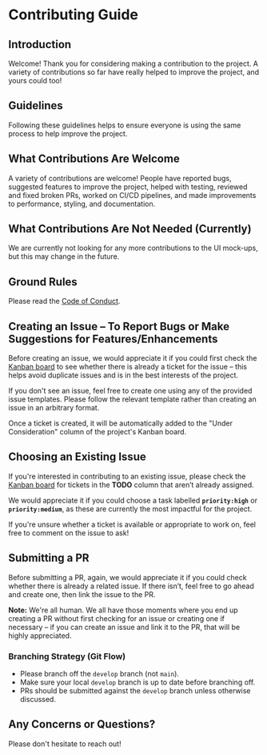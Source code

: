 # Contributing Guide

## Introduction

Welcome! Thank you for considering making a contribution to the project. A variety of contributions so far have really helped to improve the project, and yours could too!

## Guidelines

Following these guidelines helps to ensure everyone is using the same process to help improve the project.

## What Contributions Are Welcome

A variety of contributions are welcome! People have reported bugs, suggested features to improve the project, helped with testing, reviewed and fixed broken PRs, worked on CI/CD pipelines, and made improvements to performance, styling, and documentation.

## What Contributions Are Not Needed (Currently)

We are currently not looking for any more contributions to the UI mock-ups, but this may change in the future.

## Ground Rules

Please read the [Code of Conduct](https://github.com/v-gajjar/Minesweeper/blob/develop/CODE_OF_CONDUCT.md).

## Creating an Issue – To Report Bugs or Make Suggestions for Features/Enhancements

Before creating an issue, we would appreciate it if you could first check the [Kanban board](https://github.com/users/v-gajjar/projects/2) to see whether there is already a ticket for the issue – this helps avoid duplicate issues and is in the best interests of the project.

If you don't see an issue, feel free to create one using any of the provided issue templates. Please follow the relevant template rather than creating an issue in an arbitrary format.

Once a ticket is created, it will be automatically added to the "Under Consideration" column of the project's Kanban board.

## Choosing an Existing Issue

If you're interested in contributing to an existing issue, please check the [Kanban board](https://github.com/users/v-gajjar/projects/2) for tickets in the **TODO** column that aren’t already assigned.

We would appreciate it if you could choose a task labelled **`priority:high`** or **`priority:medium`**, as these are currently the most impactful for the project.

If you're unsure whether a ticket is available or appropriate to work on, feel free to comment on the issue to ask!

## Submitting a PR

Before submitting a PR, again, we would appreciate it if you could check whether there is already a related issue. If there isn’t, feel free to go ahead and create one, then link the issue to the PR.

**Note:** We're all human. We all have those moments where you end up creating a PR without first checking for an issue or creating one if necessary – if you can create an issue and link it to the PR, that will be highly appreciated.

### Branching Strategy (Git Flow)

- Please branch off the `develop` branch (not `main`).
- Make sure your local `develop` branch is up to date before branching off.
- PRs should be submitted against the `develop` branch unless otherwise discussed.

## Any Concerns or Questions?

Please don't hesitate to reach out!
